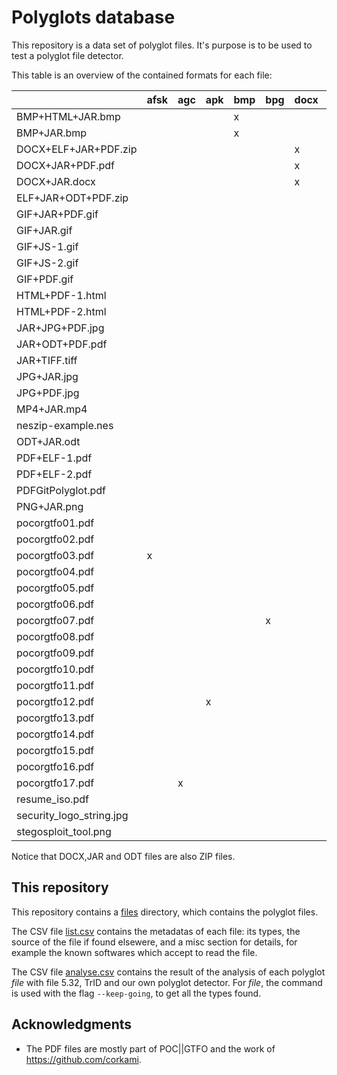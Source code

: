 # Polyglots database

This repository is a data set of polyglot files.
It's purpose is to be used to test a polyglot file detector.

This table is an overview of the contained formats for each file:

|                        |afsk|agc|apk|bmp|bpg|docx|elf|gif|gitbundle|har|html|ild|iso|jar|jpg|js|lsmv|mbr|mp4|nes|odf|odt|pdf|png|ps|rb|sh|tar|tc|tiff|wv|zip|
|------------------------|----|---|---|---|---|----|---|---|---------|---|----|---|---|---|---|--|----|---|---|---|---|---|---|---|--|--|--|---|--|----|--|---|
|BMP+HTML+JAR.bmp        |    |   |   |x  |   |    |   |   |         |   |x   |   |   |x  |   |  |    |   |   |   |   |   |   |   |  |  |  |   |  |    |  |x  |
|BMP+JAR.bmp             |    |   |   |x  |   |    |   |   |         |   |    |   |   |x  |   |  |    |   |   |   |   |   |   |   |  |  |  |   |  |    |  |x  |
|DOCX+ELF+JAR+PDF.zip    |    |   |   |   |   |x   |x  |   |         |   |    |   |   |x  |   |  |    |   |   |   |   |   |x  |   |  |  |  |   |  |    |  |x  |
|DOCX+JAR+PDF.pdf        |    |   |   |   |   |x   |   |   |         |   |    |   |   |x  |   |  |    |   |   |   |   |   |x  |   |  |  |  |   |  |    |  |x  |
|DOCX+JAR.docx           |    |   |   |   |   |x   |   |   |         |   |    |   |   |x  |   |  |    |   |   |   |   |   |   |   |  |  |  |   |  |    |  |x  |
|ELF+JAR+ODT+PDF.zip     |    |   |   |   |   |    |x  |   |         |x  |    |   |   |   |   |  |    |   |   |   |   |x  |x  |   |  |  |  |   |  |    |  |x  |
|GIF+JAR+PDF.gif         |    |   |   |   |   |    |   |x  |         |   |    |   |   |x  |   |  |    |   |   |   |   |   |x  |   |  |  |  |   |  |    |  |x  |
|GIF+JAR.gif             |    |   |   |   |   |    |   |x  |         |   |    |   |   |x  |   |  |    |   |   |   |   |   |   |   |  |  |  |   |  |    |  |x  |
|GIF+JS-1.gif            |    |   |   |   |   |    |   |x  |         |   |    |   |   |   |   |x |    |   |   |   |   |   |   |   |  |  |  |   |  |    |  |   |
|GIF+JS-2.gif            |    |   |   |   |   |    |   |x  |         |   |    |   |   |   |   |x |    |   |   |   |   |   |   |   |  |  |  |   |  |    |  |   |
|GIF+PDF.gif             |    |   |   |   |   |    |   |x  |         |   |    |   |   |   |   |  |    |   |   |   |   |   |x  |   |  |  |  |   |  |    |  |   |
|HTML+PDF-1.html         |    |   |   |   |   |    |   |   |         |   |x   |   |   |   |   |  |    |   |   |   |   |   |x  |   |  |  |  |   |  |    |  |   |
|HTML+PDF-2.html         |    |   |   |   |   |    |   |   |         |   |x   |   |   |   |   |  |    |   |   |   |   |   |x  |   |  |  |  |   |  |    |  |   |
|JAR+JPG+PDF.jpg         |    |   |   |   |   |    |   |   |         |   |    |   |   |x  |x  |  |    |   |   |   |   |   |x  |   |  |  |  |   |  |    |  |x  |
|JAR+ODT+PDF.pdf         |    |   |   |   |   |    |   |   |         |   |    |   |   |x  |   |  |    |   |   |   |x  |   |x  |   |  |  |  |   |  |    |  |x  |
|JAR+TIFF.tiff           |    |   |   |   |   |    |   |   |         |   |    |   |   |x  |   |  |    |   |   |   |   |   |   |   |  |  |  |   |  |x   |  |x  |
|JPG+JAR.jpg             |    |   |   |   |   |    |   |   |         |   |    |   |   |x  |x  |  |    |   |   |   |   |   |   |   |  |  |  |   |  |    |  |x  |
|JPG+PDF.jpg             |    |   |   |   |   |    |   |   |         |   |    |   |   |   |x  |  |    |   |   |   |   |   |x  |   |  |  |  |   |  |    |  |   |
|MP4+JAR.mp4             |    |   |   |   |   |    |   |   |         |   |    |   |   |x  |   |  |    |   |x  |   |   |   |   |   |  |  |  |   |  |    |  |x  |
|neszip-example.nes      |    |   |   |   |   |    |   |   |         |   |    |   |   |   |   |  |    |   |   |x  |   |   |   |   |  |  |  |   |  |    |  |x  |
|ODT+JAR.odt             |    |   |   |   |   |    |   |   |         |   |    |   |   |x  |   |  |    |   |   |   |   |x  |   |   |  |  |  |   |  |    |  |x  |
|PDF+ELF-1.pdf           |    |   |   |   |   |    |x  |   |         |   |    |   |   |   |   |  |    |   |   |   |   |   |x  |   |  |  |  |   |  |    |  |   |
|PDF+ELF-2.pdf           |    |   |   |   |   |    |x  |   |         |   |    |   |   |   |   |  |    |   |   |   |   |   |x  |   |  |  |  |   |  |    |  |   |
|PDFGitPolyglot.pdf      |    |   |   |   |   |    |   |   |x        |   |    |   |   |   |   |  |    |   |   |   |   |   |x  |   |  |  |  |   |  |    |  |   |
|PNG+JAR.png             |    |   |   |   |   |    |   |   |         |   |    |   |   |x  |   |  |    |   |   |   |   |   |   |x  |  |  |  |   |  |    |  |x  |
|pocorgtfo01.pdf         |    |   |   |   |   |    |   |   |         |   |    |   |   |   |   |  |    |   |   |   |   |   |x  |   |  |  |  |   |  |    |  |x  |
|pocorgtfo02.pdf         |    |   |   |   |   |    |   |   |         |   |    |   |   |   |   |  |    |x  |   |   |   |   |x  |   |  |  |  |   |  |    |  |x  |
|pocorgtfo03.pdf         |x   |   |   |   |   |    |   |   |         |   |    |   |   |   |x  |  |    |   |   |   |   |   |x  |   |  |  |  |   |  |    |  |x  |
|pocorgtfo04.pdf         |    |   |   |   |   |    |   |   |         |   |    |   |   |   |   |  |    |   |   |   |   |   |x  |   |  |  |  |   |x |    |  |x  |
|pocorgtfo05.pdf         |    |   |   |   |   |    |   |   |         |   |    |   |x  |   |   |  |    |   |   |   |   |   |x  |   |  |  |  |   |  |    |  |x  |
|pocorgtfo06.pdf         |    |   |   |   |   |    |   |   |         |   |    |   |   |   |   |  |    |   |   |   |   |   |x  |   |  |  |  |x  |  |    |  |x  |
|pocorgtfo07.pdf         |    |   |   |   |x  |    |   |   |         |   |x   |   |   |   |   |  |    |   |   |   |   |   |x  |   |  |  |  |   |  |    |  |x  |
|pocorgtfo08.pdf         |    |   |   |   |   |    |   |   |         |   |    |   |   |   |   |  |    |   |   |   |   |   |x  |   |  |  |x |   |  |    |  |x  |
|pocorgtfo09.pdf         |    |   |   |   |   |    |   |   |         |   |    |   |   |   |   |  |    |   |   |   |   |   |x  |   |  |  |  |   |  |    |x |x  |
|pocorgtfo10.pdf         |    |   |   |   |   |    |   |   |         |   |    |   |   |   |   |  |x   |   |   |   |   |   |x  |   |  |  |  |   |  |    |  |x  |
|pocorgtfo11.pdf         |    |   |   |   |   |    |   |   |         |   |x   |   |   |   |   |  |    |   |   |   |   |   |x  |   |  |x |  |   |  |    |  |x  |
|pocorgtfo12.pdf         |    |   |x  |   |   |    |   |   |         |   |    |   |   |   |   |  |    |   |   |   |   |   |x  |   |  |  |  |   |  |    |  |x  |
|pocorgtfo13.pdf         |    |   |   |   |   |    |   |   |         |   |    |   |   |   |   |  |    |   |   |   |   |   |x  |   |x |  |  |   |  |    |  |x  |
|pocorgtfo14.pdf         |    |   |   |   |   |    |   |   |         |   |    |   |   |   |   |  |    |   |   |x  |   |   |x  |   |  |  |  |   |  |    |  |x  |
|pocorgtfo15.pdf         |    |   |   |   |   |    |   |   |         |   |    |x  |   |   |   |  |    |   |   |   |   |   |x  |   |  |  |  |   |  |    |  |x  |
|pocorgtfo16.pdf         |    |   |   |   |   |    |   |   |         |   |    |   |   |   |   |  |    |   |   |   |   |   |x  |   |  |  |x |   |  |    |  |x  |
|pocorgtfo17.pdf         |    |x  |   |   |   |    |   |   |         |   |    |   |   |   |   |  |    |   |   |   |   |   |x  |   |  |  |  |   |  |    |  |x  |
|resume_iso.pdf          |    |   |   |   |   |    |   |   |         |   |    |   |   |   |   |  |    |x  |   |   |   |   |x  |   |  |  |  |   |  |    |  |   |
|security_logo_string.jpg|    |   |   |   |   |    |   |   |         |   |    |   |   |   |   |x |    |   |   |   |   |   |   |x  |  |  |  |   |  |    |  |   |
|stegosploit_tool.png    |    |   |   |   |   |    |   |   |         |   |x   |   |   |   |   |  |    |   |   |   |   |   |   |x  |  |  |  |   |  |    |  |   |

Notice that DOCX,JAR and ODT files are also ZIP files.

## This repository

This repository contains a [files](files) directory, which contains the polyglot files.

The CSV file [list.csv](list.csv) contains the metadatas of each file: its types, the source of the file if found elsewere, and a misc section for details, for example the known softwares which accept to read the file.

The CSV file [analyse.csv](analyse.csv) contains the result of the analysis of each polyglot *file* with file 5.32, TrID and our own polyglot detector. For *file*, the command is used with the flag `--keep-going`, to get all the types found.

## Acknowledgments

- The PDF files are mostly part of POC||GTFO and the work of https://github.com/corkami.
